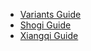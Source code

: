 <!-- docs/_sidebar.md -->

* [Variants Guide](CVariants-Guide.md)
* [Shogi Guide](Shogi-Guide.md)
* [Xiangqi Guide](Xiangqi-Guide.md)
